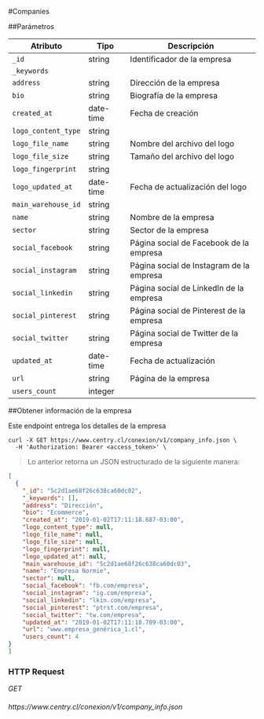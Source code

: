 #Companies

##Parámetros

Atributo | Tipo  | Descripción
-------- | ----- | -----------
`_id` | string | Identificador de la empresa
`_keywords` |
`address` | string | Dirección de la empresa
`bio` | string | Biografía de la empresa
`created_at` | date-time | Fecha de creación
`logo_content_type` | string |
`logo_file_name` | string | Nombre del archivo del logo
`logo_file_size` | string | Tamaño del archivo del logo
`logo_fingerprint` | string |
`logo_updated_at` | date-time | Fecha de actualización del logo
`main_warehouse_id` | string |
`name` | string | Nombre de la empresa
`sector` | string | Sector de la empresa
`social_facebook` | string | Página social de Facebook de la empresa
`social_instagram` | string | Página social de Instagram de la empresa
`social_linkedin` | string | Página social de LinkedIn de la empresa
`social_pinterest` | string | Página social de Pinterest de la empresa
`social_twitter` | string | Página social de Twitter de la empresa
`updated_at` | date-time | Fecha de actualización
`url` | string | Página de la empresa
`users_count` | integer |

##Obtener información de la empresa

Este endpoint entrega los detalles de la empresa

```shell
curl -X GET https://www.centry.cl/conexion/v1/company_info.json \
  -H 'Authorization: Bearer <access_token>' \
```

> Lo anterior retorna un JSON estructurado de la siguiente manera:

```json
[
  {
    "_id": "5c2d1ae68f26c638ca60dc02",
    "_keywords": [],
    "address": "Dirección",
    "bio": "Ecommerce",
    "created_at": "2019-01-02T17:11:18.687-03:00",
    "logo_content_type": null,
    "logo_file_name": null,
    "logo_file_size": null,
    "logo_fingerprint": null,
    "logo_updated_at": null,
    "main_warehouse_id": "5c2d1ae68f26c638ca60dc03",
    "name": "Empresa Normie",
    "sector": null,
    "social_facebook": "fb.com/empresa",
    "social_instagram": "ig.com/empresa",
    "social_linkedin": "lkin.com/empresa",
    "social_pinterest": "ptrst.com/empresa",
    "social_twitter": "tw.com/empresa",
    "updated_at": "2019-01-02T17:11:18.709-03:00",
    "url": "www.empresa_genérica_1.cl",
    "users_count": 4
}
]
```

### HTTP Request

<div class="api-endpoint">
  <div class="endpoint-data">
    <i class="label label-get">GET</i>
    <h6> https://www.centry.cl/conexion/v1/company_info.json </h6>
  </div>
</div>
